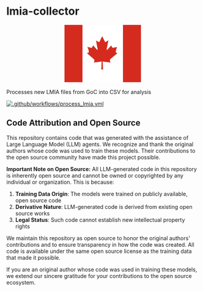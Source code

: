# lmia-collector

<div align="center">
  <img src="canada_flag.svg" alt="Flag of Canada" width="200" height="150">
</div>

Processes new LMIA files from GoC into CSV for analysis


[![.github/workflows/process_lmia.yml](https://github.com/relishcolouredhat/lmia-collector/actions/workflows/process_lmia.yml/badge.svg)](https://github.com/relishcolouredhat/lmia-collector/actions/workflows/process_lmia.yml)

## Code Attribution and Open Source

This repository contains code that was generated with the assistance of Large Language Model (LLM) agents. We recognize and thank the original authors whose code was used to train these models. Their contributions to the open source community have made this project possible.

**Important Note on Open Source:** All LLM-generated code in this repository is inherently open source and cannot be owned or copyrighted by any individual or organization. This is because:

1. **Training Data Origin**: The models were trained on publicly available, open source code
2. **Derivative Nature**: LLM-generated code is derived from existing open source works
3. **Legal Status**: Such code cannot establish new intellectual property rights

We maintain this repository as open source to honor the original authors' contributions and to ensure transparency in how the code was created. All code is available under the same open source license as the training data that made it possible.

If you are an original author whose code was used in training these models, we extend our sincere gratitude for your contributions to the open source ecosystem.